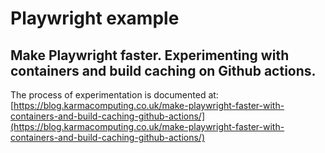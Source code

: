 # Playwright example

## Make Playwright faster. Experimenting with containers and build caching on Github actions.

The process of experimentation is documented at: [https://blog.karmacomputing.co.uk/make-playwright-faster-with-containers-and-build-caching-github-actions/](https://blog.karmacomputing.co.uk/make-playwright-faster-with-containers-and-build-caching-github-actions/)

